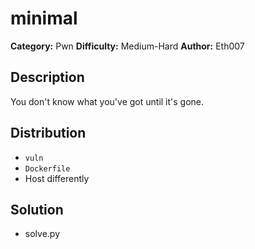 # minimal
**Category:** Pwn
**Difficulty:** Medium-Hard
**Author:** Eth007

## Description

You don't know what you've got until it's gone.

## Distribution

- `vuln`
- `Dockerfile`
- Host differently

## Solution

- solve.py

